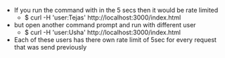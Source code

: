 - If you run the command with in the 5 secs then it would be rate limited
  - \$ curl -H 'user:Tejas' http://localhost:3000/index.html
- but open another command prompt and run with different user
  - \$ curl -H 'user:Usha' http://localhost:3000/index.html
- Each of these users has there own rate limit of 5sec for every request that was send previously
